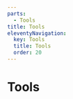 ```yaml
---
parts:
  - Tools
title: Tools
eleventyNavigation:
  key: Tools
  title: Tools
  order: 20
---
```


# Tools
